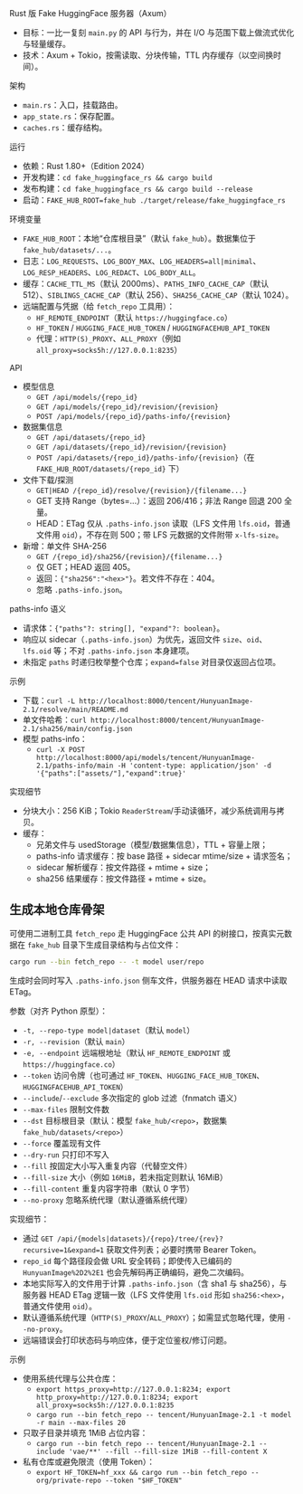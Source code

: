 Rust 版 Fake HuggingFace 服务器（Axum）

- 目标：一比一复刻 `main.py` 的 API 与行为，并在 I/O 与范围下载上做流式优化与轻量缓存。
- 技术：Axum + Tokio，按需读取、分块传输，TTL 内存缓存（以空间换时间）。

架构
- `main.rs`：入口，挂载路由。
- `app_state.rs`：保存配置。
- `caches.rs`：缓存结构。

运行
- 依赖：Rust 1.80+（Edition 2024）
- 开发构建：`cd fake_huggingface_rs && cargo build`
- 发布构建：`cd fake_huggingface_rs && cargo build --release`
- 启动：`FAKE_HUB_ROOT=fake_hub ./target/release/fake_huggingface_rs`

环境变量
- `FAKE_HUB_ROOT`：本地“仓库根目录”（默认 `fake_hub`）。数据集位于 `fake_hub/datasets/...`。
- 日志：`LOG_REQUESTS`、`LOG_BODY_MAX`、`LOG_HEADERS=all|minimal`、`LOG_RESP_HEADERS`、`LOG_REDACT`、`LOG_BODY_ALL`。
- 缓存：`CACHE_TTL_MS`（默认 2000ms）、`PATHS_INFO_CACHE_CAP`（默认 512）、`SIBLINGS_CACHE_CAP`（默认 256）、`SHA256_CACHE_CAP`（默认 1024）。
- 远端配置与凭据（给 `fetch_repo` 工具用）：
  - `HF_REMOTE_ENDPOINT`（默认 `https://huggingface.co`）
  - `HF_TOKEN` / `HUGGING_FACE_HUB_TOKEN` / `HUGGINGFACEHUB_API_TOKEN`
  - 代理：`HTTP(S)_PROXY`、`ALL_PROXY`（例如 `all_proxy=socks5h://127.0.0.1:8235`）

API
- 模型信息
  - `GET /api/models/{repo_id}`
  - `GET /api/models/{repo_id}/revision/{revision}`
  - `POST /api/models/{repo_id}/paths-info/{revision}`
- 数据集信息
  - `GET /api/datasets/{repo_id}`
  - `GET /api/datasets/{repo_id}/revision/{revision}`
  - `POST /api/datasets/{repo_id}/paths-info/{revision}`（在 `FAKE_HUB_ROOT/datasets/{repo_id}` 下）
- 文件下载/探测
  - `GET|HEAD /{repo_id}/resolve/{revision}/{filename...}`
  - GET 支持 Range（bytes=...）：返回 206/416；非法 Range 回退 200 全量。
  - HEAD：ETag 仅从 `.paths-info.json` 读取（LFS 文件用 `lfs.oid`，普通文件用 `oid`），不存在则 500；带 LFS 元数据的文件附带 `x-lfs-size`。
- 新增：单文件 SHA-256
  - `GET /{repo_id}/sha256/{revision}/{filename...}`
  - 仅 GET；HEAD 返回 405。
  - 返回：`{"sha256":"<hex>"}`。若文件不存在：404。
  - 忽略 `.paths-info.json`。

paths-info 语义
- 请求体：`{"paths"?: string[], "expand"?: boolean}`。
- 响应以 sidecar（`.paths-info.json`）为优先，返回文件 `size`、`oid`、`lfs.oid` 等；不对 `.paths-info.json` 本身建项。
- 未指定 `paths` 时递归枚举整个仓库；`expand=false` 对目录仅返回占位项。

示例
- 下载：`curl -L http://localhost:8000/tencent/HunyuanImage-2.1/resolve/main/README.md`
- 单文件哈希：`curl http://localhost:8000/tencent/HunyuanImage-2.1/sha256/main/config.json`
- 模型 paths-info：
  - `curl -X POST http://localhost:8000/api/models/tencent/HunyuanImage-2.1/paths-info/main -H 'content-type: application/json' -d '{"paths":["assets/"],"expand":true}'`

实现细节
- 分块大小：256 KiB；Tokio `ReaderStream`/手动读循环，减少系统调用与拷贝。
- 缓存：
  - 兄弟文件与 usedStorage（模型/数据集信息），TTL + 容量上限；
  - paths-info 请求缓存：按 base 路径 + sidecar mtime/size + 请求签名；
  - sidecar 解析缓存：按文件路径 + mtime + size；
  - sha256 结果缓存：按文件路径 + mtime + size。

生成本地仓库骨架
------------------
可使用二进制工具 `fetch_repo` 走 HuggingFace 公共 API 的树接口，按真实元数据在 `fake_hub` 目录下生成目录结构与占位文件：

```bash
cargo run --bin fetch_repo -- -t model user/repo
```

生成时会同时写入 `.paths-info.json` 侧车文件，供服务器在 HEAD 请求中读取 ETag。

参数（对齐 Python 原型）：
- `-t, --repo-type model|dataset`（默认 `model`）
- `-r, --revision`（默认 `main`）
- `-e, --endpoint` 远端根地址（默认 `HF_REMOTE_ENDPOINT` 或 `https://huggingface.co`）
- `--token` 访问令牌（也可通过 `HF_TOKEN`、`HUGGING_FACE_HUB_TOKEN`、`HUGGINGFACEHUB_API_TOKEN`）
- `--include`/`--exclude` 多次指定的 glob 过滤（fnmatch 语义）
- `--max-files` 限制文件数
- `--dst` 目标根目录（默认：模型 `fake_hub/<repo>`，数据集 `fake_hub/datasets/<repo>`）
- `--force` 覆盖现有文件
- `--dry-run` 只打印不写入
- `--fill` 按固定大小写入重复内容（代替空文件）
- `--fill-size` 大小（例如 `16MiB`，若未指定则默认 16MiB）
- `--fill-content` 重复内容字符串（默认 0 字节）
- `--no-proxy` 忽略系统代理（默认遵循系统代理）

实现细节：
- 通过 `GET /api/{models|datasets}/{repo}/tree/{rev}?recursive=1&expand=1` 获取文件列表；必要时携带 Bearer Token。
- `repo_id` 每个路径段会做 URL 安全转码；即使传入已编码的 `HunyuanImage%2D2%2E1` 也会先解码再正确编码，避免二次编码。
- 本地实际写入的文件用于计算 `.paths-info.json`（含 sha1 与 sha256），与服务器 HEAD ETag 逻辑一致（LFS 文件使用 `lfs.oid` 形如 `sha256:<hex>`，普通文件使用 `oid`）。
- 默认遵循系统代理（`HTTP(S)_PROXY`/`ALL_PROXY`）；如需显式忽略代理，使用 `--no-proxy`。
- 远端错误会打印状态码与响应体，便于定位鉴权/修订问题。

示例
- 使用系统代理与公共仓库：
  - `export https_proxy=http://127.0.0.1:8234; export http_proxy=http://127.0.0.1:8234; export all_proxy=socks5h://127.0.0.1:8235`
  - `cargo run --bin fetch_repo -- tencent/HunyuanImage-2.1 -t model -r main --max-files 20`
- 只取子目录并填充 1MiB 占位内容：
  - `cargo run --bin fetch_repo -- tencent/HunyuanImage-2.1 --include 'vae/**' --fill --fill-size 1MiB --fill-content X`
- 私有仓库或避免限流（使用 Token）：
  - `export HF_TOKEN=hf_xxx && cargo run --bin fetch_repo -- org/private-repo --token "$HF_TOKEN"`
